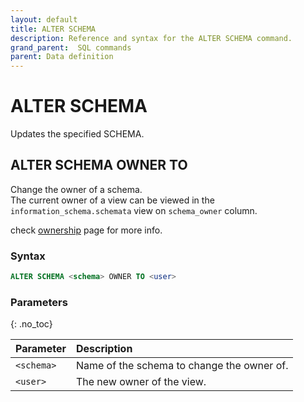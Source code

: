 ```yaml
---
layout: default
title: ALTER SCHEMA
description: Reference and syntax for the ALTER SCHEMA command.
grand_parent:  SQL commands
parent: Data definition
---
```


# ALTER SCHEMA

Updates the specified SCHEMA.

## ALTER SCHEMA OWNER TO

Change the owner of a schema.<br>The current owner of a view can be viewed in the `information_schema.schemata` view on `schema_owner` column.

check [ownership](../../../Guides/security/ownership.md) page for more info.

### Syntax

```sql
ALTER SCHEMA <schema> OWNER TO <user>
```

### Parameters 
{: .no_toc}

| Parameter | Description |
| :--- | :--- |
| `<schema>` | Name of the schema to change the owner of. |
| `<user>` | The new owner of the view. |